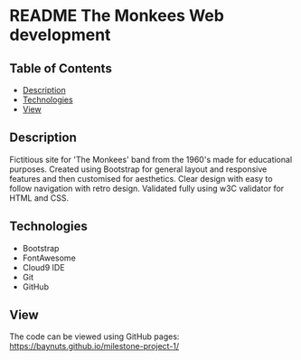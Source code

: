 # README The Monkees Web development

## Table of Contents

- [Description](#Description)
- [Technologies](#Technologies)
- [View](#View)


## Description

Fictitious site for 'The Monkees' band from the 1960's made for educational purposes.
Created using Bootstrap for general layout and responsive features and then customised for aesthetics. Clear design with easy to follow navigation with retro design.
Validated fully using w3C validator for HTML and CSS.


## Technologies

- Bootstrap
- FontAwesome
- Cloud9 IDE
- Git
- GitHub



## View
The code can be viewed using GitHub pages: 
https://baynuts.github.io/milestone-project-1/